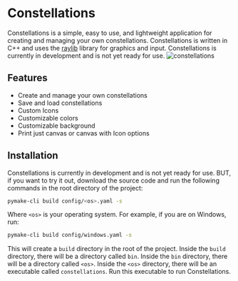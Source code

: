 # Constellations
Constellations is a simple, easy to use, and lightweight application for creating and managing your own constellations. Constellations is written in C++ and uses the [raylib](https://www.raylib.com/) library for graphics and input. Constellations is currently in development and is not yet ready for use.
![constellations](https://github.com/jordan-castro/constellations/assets/86361283/3e6ac739-d8bd-4bc6-bfb5-45f55829534f)


## Features
- Create and manage your own constellations
- Save and load constellations
- Custom Icons
- Customizable colors
- Customizable background
- Print just canvas or canvas with Icon options

## Installation
Constellations is currently in development and is not yet ready for use. 
BUT, if you want to try it out, download the source code and run the following commands in the root directory of the project:
```bash
pymake-cli build config/<os>.yaml -s
```
Where `<os>` is your operating system. For example, if you are on Windows, run:
```bash
pymake-cli build config/windows.yaml -s
```

This will create a `build` directory in the root of the project. Inside the `build` directory, there will be a directory called `bin`. Inside the `bin` directory, there will be a directory called `<os>`. Inside the `<os>` directory, there will be an executable called `constellations`. Run this executable to run Constellations.

